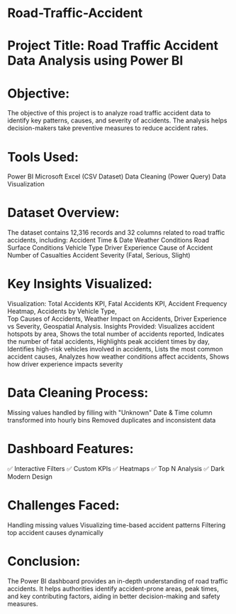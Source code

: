 # Road-Traffic-Accident

# Project Title: Road Traffic Accident Data Analysis using Power BI
# Objective:
The objective of this project is to analyze road traffic accident data to identify key patterns, causes, and severity of accidents. The analysis helps decision-makers take preventive measures to reduce accident rates.
# Tools Used:
Power BI
Microsoft Excel (CSV Dataset)
Data Cleaning (Power Query)
Data Visualization
# Dataset Overview:
The dataset contains 12,316 records and 32 columns related to road traffic accidents, including:
Accident Time & Date
Weather Conditions
Road Surface Conditions
Vehicle Type
Driver Experience
Cause of Accident
Number of Casualties
Accident Severity (Fatal, Serious, Slight)
# Key Insights Visualized:
Visualization: Total Accidents KPI, Fatal Accidents KPI, Accident Frequency Heatmap, Accidents by Vehicle Type,	 
Top Causes of Accidents, Weather Impact on Accidents,	Driver Experience vs Severity, Geospatial Analysis.	
Insights Provided: Visualizes accident hotspots by area, Shows the total number of accidents reported, Indicates the number of fatal accidents,
Highlights peak accident times by day, Identifies high-risk vehicles involved in accidents, Lists the most common accident causes, 
Analyzes how weather conditions affect accidents, Shows how driver experience impacts severity
# Data Cleaning Process:
Missing values handled by filling with "Unknown"
Date & Time column transformed into hourly bins
Removed duplicates and inconsistent data
# Dashboard Features:
✅ Interactive Filters
✅ Custom KPIs
✅ Heatmaps
✅ Top N Analysis
✅ Dark Modern Design
# Challenges Faced:
Handling missing values
Visualizing time-based accident patterns
Filtering top accident causes dynamically
# Conclusion:
The Power BI dashboard provides an in-depth understanding of road traffic accidents. It helps authorities identify accident-prone areas, peak times, and key contributing factors, aiding in better decision-making and safety measures.
